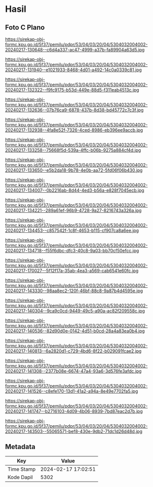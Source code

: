 # Hasil

## Foto C Plano

https://sirekap-obj-formc.kpu.go.id/5f37/pemilu/pdpr/53/04/03/20/04/5304032004002-20240217-130648--c6d4a337-ac47-4999-a37b-fa89904a63d5.jpg

https://sirekap-obj-formc.kpu.go.id/5f37/pemilu/pdpr/53/04/03/20/04/5304032004002-20240217-131940--e1021933-8468-4d01-a492-14c0a0339c81.jpg

https://sirekap-obj-formc.kpu.go.id/5f37/pemilu/pdpr/53/04/03/20/04/5304032004002-20240217-132322--f9fc9175-b53d-449e-88d5-f311eab4513c.jpg

https://sirekap-obj-formc.kpu.go.id/5f37/pemilu/pdpr/53/04/03/20/04/5304032004002-20240217-132636--07b76ca9-6878-437b-8d38-bd45772c7c3f.jpg

https://sirekap-obj-formc.kpu.go.id/5f37/pemilu/pdpr/53/04/03/20/04/5304032004002-20240217-132938--4fa8e52f-7326-4ced-8986-eb396ee9accb.jpg

https://sirekap-obj-formc.kpu.go.id/5f37/pemilu/pdpr/53/04/03/20/04/5304032004002-20240217-133258--75668f5d-539a-4ffc-b06b-9275a884cf4d.jpg

https://sirekap-obj-formc.kpu.go.id/5f37/pemilu/pdpr/53/04/03/20/04/5304032004002-20240217-133650--e5b2da18-9b78-4e0b-aa72-5fd06f06b430.jpg

https://sirekap-obj-formc.kpu.go.id/5f37/pemilu/pdpr/53/04/03/20/04/5304032004002-20240217-134007--0b2216ab-8d44-4ed3-b56a-e828f7045ecb.jpg

https://sirekap-obj-formc.kpu.go.id/5f37/pemilu/pdpr/53/04/03/20/04/5304032004002-20240217-134221--289a61ef-96b9-4728-9a27-8216743a326a.jpg

https://sirekap-obj-formc.kpu.go.id/5f37/pemilu/pdpr/53/04/03/20/04/5304032004002-20240217-134453--c857542f-1c8f-4653-b115-cf907ca8a6ee.jpg

https://sirekap-obj-formc.kpu.go.id/5f37/pemilu/pdpr/53/04/03/20/04/5304032004002-20240217-134718--f55f6dbc-dfc3-40c8-9a03-bb70cf50efcc.jpg

https://sirekap-obj-formc.kpu.go.id/5f37/pemilu/pdpr/53/04/03/20/04/5304032004002-20240217-170027--5f12f17a-35ab-4ea3-a569-cab6541e60fc.jpg

https://sirekap-obj-formc.kpu.go.id/5f37/pemilu/pdpr/53/04/03/20/04/5304032004002-20240217-143330--98aa8ec2-120f-46bf-88c8-9a87b4d4595e.jpg

https://sirekap-obj-formc.kpu.go.id/5f37/pemilu/pdpr/53/04/03/20/04/5304032004002-20240217-140304--9ca9c0cd-9449-49c5-a90a-ac82f209558c.jpg

https://sirekap-obj-formc.kpu.go.id/5f37/pemilu/pdpr/53/04/03/20/04/5304032004002-20240217-140536--82d90d0e-0142-4d51-b0cd-28a4a83ea0b4.jpg

https://sirekap-obj-formc.kpu.go.id/5f37/pemilu/pdpr/53/04/03/20/04/5304032004002-20240217-140813--6a2820d1-c729-4bd6-8f22-b029091fcae2.jpg

https://sirekap-obj-formc.kpu.go.id/5f37/pemilu/pdpr/53/04/03/20/04/5304032004002-20240217-141308--2377b08e-6674-47a4-93a6-3d576fe3afdc.jpg

https://sirekap-obj-formc.kpu.go.id/5f37/pemilu/pdpr/53/04/03/20/04/5304032004002-20240217-141526--c8efe170-13d1-41a2-a94a-8e49e7702fa5.jpg

https://sirekap-obj-formc.kpu.go.id/5f37/pemilu/pdpr/53/04/03/20/04/5304032004002-20240217-141747--b2716103-4d09-4b06-8939-7bd87eac2d7b.jpg

https://sirekap-obj-formc.kpu.go.id/5f37/pemilu/pdpr/53/04/03/20/04/5304032004002-20240217-143503--55065571-bef8-430e-9db2-71dc1d26d48d.jpg


## Metadata

| Key        | Value               |
| ---------- | ------------------- |
| Time Stamp | 2024-02-17 17:02:51 |
| Kode Dapil | 5302                |



